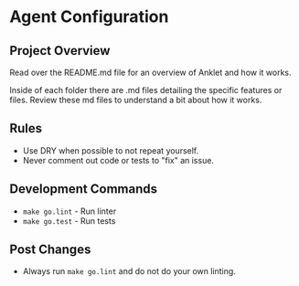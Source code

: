# Agent Configuration

## Project Overview

Read over the README.md file for an overview of Anklet and how it works.

Inside of each folder there are .md files detailing the specific features or files. Review these md files to understand a bit about how it works.

## Rules

- Use DRY when possible to not repeat yourself.
- Never comment out code or tests to "fix" an issue.

## Development Commands

- `make go.lint` - Run linter
- `make go.test` - Run tests

## Post Changes

- Always run `make go.lint` and do not do your own linting.